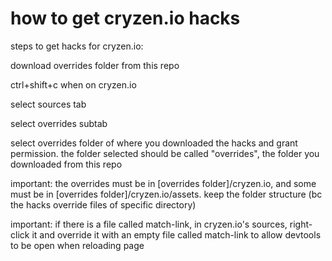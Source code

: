 # how to get cryzen.io hacks

steps to get hacks for cryzen.io:

download overrides folder from this repo

ctrl+shift+c when on cryzen.io

select sources tab

select overrides subtab

select overrides folder of where you downloaded the hacks and grant permission. the folder selected should be called "overrides", the folder you downloaded from this repo

important: the overrides must be in [overrides folder]/cryzen.io, and some must be in [overrides folder]/cryzen.io/assets. keep the folder structure (bc the hacks override files of specific directory)

important: if there is a file called match-link, in cryzen.io's sources, right-click it and override it with an empty file called match-link to allow devtools to be open when reloading page
